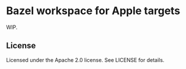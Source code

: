 # Bazel workspace for Apple targets

WIP.

## License

Licensed under the Apache 2.0 license. See LICENSE for details.
